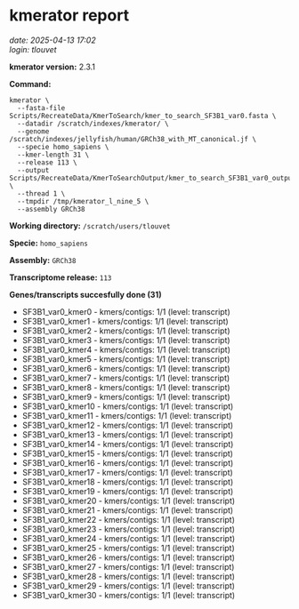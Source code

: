 # kmerator report
*date: 2025-04-13 17:02*  
*login: tlouvet*

**kmerator version:** 2.3.1

**Command:**

```
kmerator \
  --fasta-file Scripts/RecreateData/KmerToSearch/kmer_to_search_SF3B1_var0.fasta \
  --datadir /scratch/indexes/kmerator/ \
  --genome /scratch/indexes/jellyfish/human/GRCh38_with_MT_canonical.jf \
  --specie homo_sapiens \
  --kmer-length 31 \
  --release 113 \
  --output Scripts/RecreateData/KmerToSearchOutput/kmer_to_search_SF3B1_var0_output \
  --thread 1 \
  --tmpdir /tmp/kmerator_l_nine_5 \
  --assembly GRCh38
```

**Working directory:** `/scratch/users/tlouvet`

**Specie:** `homo_sapiens`

**Assembly:** `GRCh38`

**Transcriptome release:** `113`

**Genes/transcripts succesfully done (31)**

- SF3B1_var0_kmer0 - kmers/contigs: 1/1 (level: transcript)
- SF3B1_var0_kmer1 - kmers/contigs: 1/1 (level: transcript)
- SF3B1_var0_kmer2 - kmers/contigs: 1/1 (level: transcript)
- SF3B1_var0_kmer3 - kmers/contigs: 1/1 (level: transcript)
- SF3B1_var0_kmer4 - kmers/contigs: 1/1 (level: transcript)
- SF3B1_var0_kmer5 - kmers/contigs: 1/1 (level: transcript)
- SF3B1_var0_kmer6 - kmers/contigs: 1/1 (level: transcript)
- SF3B1_var0_kmer7 - kmers/contigs: 1/1 (level: transcript)
- SF3B1_var0_kmer8 - kmers/contigs: 1/1 (level: transcript)
- SF3B1_var0_kmer9 - kmers/contigs: 1/1 (level: transcript)
- SF3B1_var0_kmer10 - kmers/contigs: 1/1 (level: transcript)
- SF3B1_var0_kmer11 - kmers/contigs: 1/1 (level: transcript)
- SF3B1_var0_kmer12 - kmers/contigs: 1/1 (level: transcript)
- SF3B1_var0_kmer13 - kmers/contigs: 1/1 (level: transcript)
- SF3B1_var0_kmer14 - kmers/contigs: 1/1 (level: transcript)
- SF3B1_var0_kmer15 - kmers/contigs: 1/1 (level: transcript)
- SF3B1_var0_kmer16 - kmers/contigs: 1/1 (level: transcript)
- SF3B1_var0_kmer17 - kmers/contigs: 1/1 (level: transcript)
- SF3B1_var0_kmer18 - kmers/contigs: 1/1 (level: transcript)
- SF3B1_var0_kmer19 - kmers/contigs: 1/1 (level: transcript)
- SF3B1_var0_kmer20 - kmers/contigs: 1/1 (level: transcript)
- SF3B1_var0_kmer21 - kmers/contigs: 1/1 (level: transcript)
- SF3B1_var0_kmer22 - kmers/contigs: 1/1 (level: transcript)
- SF3B1_var0_kmer23 - kmers/contigs: 1/1 (level: transcript)
- SF3B1_var0_kmer24 - kmers/contigs: 1/1 (level: transcript)
- SF3B1_var0_kmer25 - kmers/contigs: 1/1 (level: transcript)
- SF3B1_var0_kmer26 - kmers/contigs: 1/1 (level: transcript)
- SF3B1_var0_kmer27 - kmers/contigs: 1/1 (level: transcript)
- SF3B1_var0_kmer28 - kmers/contigs: 1/1 (level: transcript)
- SF3B1_var0_kmer29 - kmers/contigs: 1/1 (level: transcript)
- SF3B1_var0_kmer30 - kmers/contigs: 1/1 (level: transcript)
